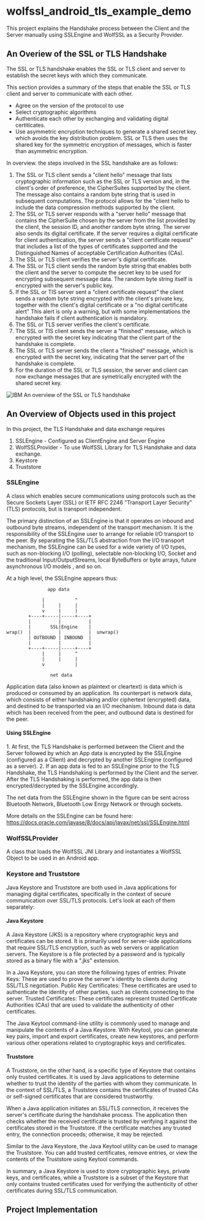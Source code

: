 # wolfssl_android_tls_example_demo
This project explains the Handshake process between the Client and the Server manually using SSLEngine and WolfSSL as a Security Provider.

<h2>An Overiew of the SSL or TLS Handshake</h2>
The SSL or TLS handshake enables the SSL or TLS client and server to establish the secret keys with which they communicate.

This section provides a summary of the steps that enable the SSL or TLS client and server to communicate with each other.

- Agree on the version of the protocol to use
- Select cryptographic algorithms
- Authenticate each other by exchanging and validating digital certiticates.
- Use asymmetric encryption techniques to generate a shared secret key. which avoids the key distribution problem. SSL or TLS then uses the shared key for the symmetric encryption of messages, which is faster than asymmetric encryption.

In overview. the steps involved in the SSL handshake are as follows:
1. The SSL or TLS client sends a "client hello" message that lists cryptographic information such as the SSL or TLS version and, in the client's order of preference, the CipherSuites supported by the client. The message also contains a random byte string that is used in subsequent computations. The protocol allows for the "client hello to include the data compression methods supported by the client.
2. The SSL or TLS server responds with a "server hello" message that contains the CipherSuite chosen by the server from the list provided by the client, the session ID, and another random byte string. The server also sends its digital certificate. If the server requires a digital certificate for client authentication, the server sends a "client certificate request" that includes a list of the types of certificates supported and the Distinguished Names of acceptable Certification Authorities (CAs).
3. The SSL or TLS client verifies the server's digital certificate.
4. The SSL or TLS client sends the random byte string that enables both the client and the server to compute the secret key to be used for encrypting subsequent message data. The random byte string itself is encrypted with the server's public key.
5. If the SSL or TIS server sent a "client certificate request" the client sends a random byte string encrypted with the client's private key, together with the client's digital certificate or a "no digital certificate alert" This alert is only a warning, but with some implementations the handshake fails if client authentication is mandatory.
6. The SSL or TLS server verifies the client's certificate. 
7. The SSL or TIS client sends the server a "finished" messase, which is encrypted with the secret key indicating that the client part of the handshake is complete.
8. The SSL or TLS server sends the client a "finished" message, which is encrypted with the secret key, indicating that the server part of the handshake is complete.
9. For the duration of the SSL or TLS session, the server and client can now exchange messages that are symetrically encrypted with the shared secret key.


![IBM An overview of the SSL or TLS handshake](https://github.com/MuatazMedini-WolfSSLRepo/wolfssl_android_tls_example_demo/assets/59283470/ae4a13d5-a5f1-421c-b456-b7c05e63cb6d)

<h2> An Overview of Objects used in this project </h2>

In this project, the TLS Handshake and data exchange requires 
1. SSLEngine - Configured as ClientEngine and Server Engine
2. WolfSSLProvider - To use WolfSSL Library for TLS Handshake and data exchange.
3. Keystore
4. Truststore

<h3> SSLEngine </h3>
A class which enables secure communications using protocols such as the Secure Sockets Layer (SSL) or IETF RFC 2246 "Transport Layer Security" (TLS) protocols, but is transport independent.

The primary distinction of an SSLEngine is that it operates on inbound and outbound byte streams, independent of the transport mechanism. 
It is the responsibility of the SSLEngine user to arrange for reliable I/O transport to the peer. By separating the SSL/TLS abstraction from the I/O transport mechanism, the SSLEngine can be used for a wide variety of I/O types, such as non-blocking I/O (polling), selectable non-blocking I/O, Socket and the traditional Input/OutputStreams, local ByteBuffers or byte arrays, future asynchronous I/O models , and so on.

At a high level, the SSLEngine appears thus:
 
                   app data
 
                 |           ^
                 |     |     |
                 v     |     |
            +----+-----|-----+----+
            |          |          |
            |       SSL|Engine    |
    wrap()  |          |          |  unwrap()
            | OUTBOUND | INBOUND  |
            |          |          |
            +----+-----|-----+----+
                 |     |     ^
                 |     |     |
                 v           |
 
                    net data
                    
Application data (also known as plaintext or cleartext) is data which is produced or consumed by an application. Its counterpart is network data, which consists of either handshaking and/or ciphertext (encrypted) data, and destined to be transported via an I/O mechanism. Inbound data is data which has been received from the peer, and outbound data is destined for the peer.

<h4> Using SSLEngine </h4>
1. At first, the TLS Handshake is performed between the Client and the Server followed by which an App data is encrypted by the SSLEngine (configured as a Client) and decrypted by another SSLEngine (configured as a server).
2. If an app data is fed to an SSLEngine prior to the TLS Handshake, the TLS Handshaking is performed by the Client and the server. After the TLS Handshaking is performed, the app data is then encrypted/decrypted by the SSLEngine accordingly.

The net data from the SSLEngine shown in the figure can be sent across Bluetooth Network, Bluetooth Low Enrgy Network or through sockets.

More details on the SSLEngine can be found here:
https://docs.oracle.com/javase/8/docs/api/javax/net/ssl/SSLEngine.html 

<h3> WolfSSLProvider </h3>
A class that loads the WolfSSL JNI Library and instantiates a WolfSSL Object to be used in an Android app.

<h3> Keystore and Truststore </h3>
Java Keystore and Truststore are both used in Java applications for managing digital certificates, specifically in the context of secure communication over SSL/TLS protocols. Let's look at each of them separately:

<h4>Java Keystore </h4>
A Java Keystore (JKS) is a repository where cryptographic keys and certificates can be stored. It is primarily used for server-side applications that require SSL/TLS encryption, such as web servers or application servers. The Keystore is a file protected by a password and is typically stored as a binary file with a ".jks" extension.

In a Java Keystore, you can store the following types of entries:
Private Keys: These are used to prove the server's identity to clients during SSL/TLS negotiation.
Public Key Certificates: These certificates are used to authenticate the identity of other parties, such as clients connecting to the server.
Trusted Certificates: These certificates represent trusted Certificate Authorities (CAs) that are used to validate the authenticity of other certificates.

The Java Keytool command-line utility is commonly used to manage and manipulate the contents of a Java Keystore. With Keytool, you can generate key pairs, import and export certificates, create new keystores, and perform various other operations related to cryptographic keys and certificates.


<h4>Truststore</h4>
A Truststore, on the other hand, is a specific type of Keystore that contains only trusted certificates. It is used by Java applications to determine whether to trust the identity of the parties with whom they communicate. In the context of SSL/TLS, a Truststore contains the certificates of trusted CAs or self-signed certificates that are considered trustworthy.

When a Java application initiates an SSL/TLS connection, it receives the server's certificate during the handshake process. The application then checks whether the received certificate is trusted by verifying it against the certificates stored in the Truststore. If the certificate matches any trusted entry, the connection proceeds; otherwise, it may be rejected.

Similar to the Java Keystore, the Java Keytool utility can be used to manage the Truststore. You can add trusted certificates, remove entries, or view the contents of the Truststore using Keytool commands.


In summary, a Java Keystore is used to store cryptographic keys, private keys, and certificates, while a Truststore is a subset of the Keystore that only contains trusted certificates used for verifying the authenticity of other certificates during SSL/TLS communication.



<h2> Project Implementation </h2>


